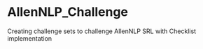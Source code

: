 # AllenNLP_Challenge
Creating challenge sets to challenge AllenNLP SRL with Checklist implementation

